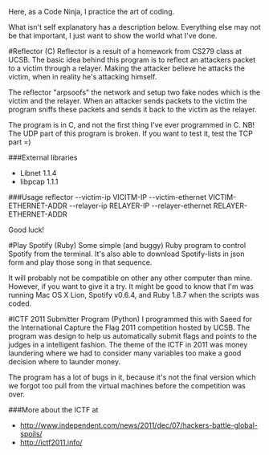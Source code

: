 Here, as a Code Ninja, I practice the art of coding.

What isn't self explanatory has a description below. Everything else may not be that important, I just want to show the world what I've done.

#Reflector (C)
Reflector is a result of a homework from CS279 class at UCSB. The basic idea behind this program is to reflect an attackers packet to a victim through a relayer. Making the attacker believe he attacks the victim, when in reality he's attacking himself. 

The reflector "arpsoofs" the network and setup two fake nodes which is the victim and the relayer. When an attacker sends packets to the victim the program sniffs these packets and sends it back to the victim as the relayer. 

The program is in C, and not the first thing I've ever programmed in C. NB! The UDP part of this program is broken. If you want to test it, test the TCP part =) 

###External libraries
  * Libnet 1.1.4
  * libpcap 1.1.1
  
###Usage
reflector --victim-ip VICITM-IP --victim-ethernet VICTIM-ETHERNET-ADDR --relayer-ip RELAYER-IP --relayer-ethernet RELAYER-ETHERNET-ADDR

Good luck!

#Play Spotify (Ruby)
Some simple (and buggy) Ruby program to control Spotify from the terminal.
It's also able to download Spotify-lists in json form and play those song in that sequence. 

It will probably not be compatible on other any other computer than mine. However, if you want to give it a try. It might be good to know that I'm was running Mac OS X Lion, Spotify v0.6.4, and Ruby 1.8.7 when the scripts was coded.

#ICTF 2011 Submitter Program (Python)
I programmed this with Saeed for the International Capture the Flag 2011 competition hosted by UCSB. The program was design to help us automatically submit flags and points to the judges in a intelligent fashion. The theme of the ICTF in 2011 was money laundering where we had to consider many variables too make a good decision where to launder money. 

The program has a lot of bugs in it, because it's not the final version which we forgot too pull from the virtual machines before the competition was over.

###More about the ICTF at
* http://www.independent.com/news/2011/dec/07/hackers-battle-global-spoils/
* http://ictf2011.info/
